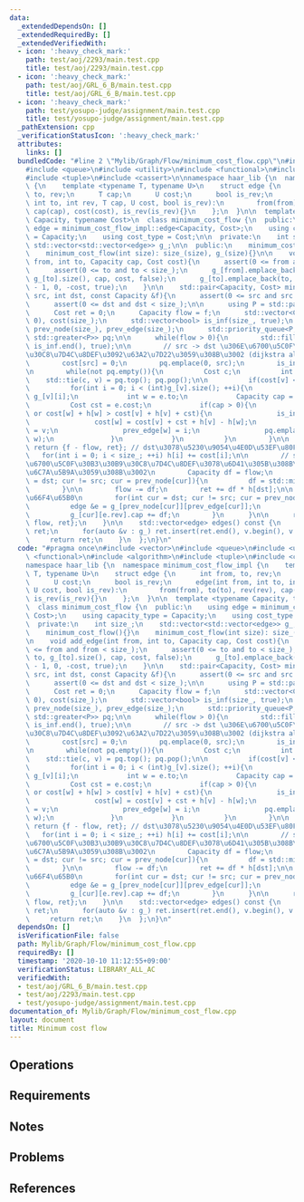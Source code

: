 ```yaml
---
data:
  _extendedDependsOn: []
  _extendedRequiredBy: []
  _extendedVerifiedWith:
  - icon: ':heavy_check_mark:'
    path: test/aoj/2293/main.test.cpp
    title: test/aoj/2293/main.test.cpp
  - icon: ':heavy_check_mark:'
    path: test/aoj/GRL_6_B/main.test.cpp
    title: test/aoj/GRL_6_B/main.test.cpp
  - icon: ':heavy_check_mark:'
    path: test/yosupo-judge/assignment/main.test.cpp
    title: test/yosupo-judge/assignment/main.test.cpp
  _pathExtension: cpp
  _verificationStatusIcon: ':heavy_check_mark:'
  attributes:
    links: []
  bundledCode: "#line 2 \"Mylib/Graph/Flow/minimum_cost_flow.cpp\"\n#include <vector>\n\
    #include <queue>\n#include <utility>\n#include <functional>\n#include <algorithm>\n\
    #include <tuple>\n#include <cassert>\n\nnamespace haar_lib {\n  namespace minimum_cost_flow_impl\
    \ {\n    template <typename T, typename U>\n    struct edge {\n      int from,\
    \ to, rev;\n      T cap;\n      U cost;\n      bool is_rev;\n      edge(int from,\
    \ int to, int rev, T cap, U cost, bool is_rev):\n        from(from), to(to), rev(rev),\
    \ cap(cap), cost(cost), is_rev(is_rev){}\n    };\n  }\n\n  template <typename\
    \ Capacity, typename Cost>\n  class minimum_cost_flow {\n  public:\n    using\
    \ edge = minimum_cost_flow_impl::edge<Capacity, Cost>;\n    using capacity_type\
    \ = Capacity;\n    using cost_type = Cost;\n\n  private:\n    int size_;\n   \
    \ std::vector<std::vector<edge>> g_;\n\n  public:\n    minimum_cost_flow(){}\n\
    \    minimum_cost_flow(int size): size_(size), g_(size){}\n\n    void add_edge(int\
    \ from, int to, Capacity cap, Cost cost){\n      assert(0 <= from and from < size_);\n\
    \      assert(0 <= to and to < size_);\n      g_[from].emplace_back(from, to,\
    \ g_[to].size(), cap, cost, false);\n      g_[to].emplace_back(to, from, g_[from].size()\
    \ - 1, 0, -cost, true);\n    }\n\n    std::pair<Capacity, Cost> min_cost_flow(int\
    \ src, int dst, const Capacity &f){\n      assert(0 <= src and src < size_);\n\
    \      assert(0 <= dst and dst < size_);\n\n      using P = std::pair<Cost, int>;\n\
    \      Cost ret = 0;\n      Capacity flow = f;\n      std::vector<Cost> h(size_,\
    \ 0), cost(size_);\n      std::vector<bool> is_inf(size_, true);\n      std::vector<int>\
    \ prev_node(size_), prev_edge(size_);\n      std::priority_queue<P, std::vector<P>,\
    \ std::greater<P>> pq;\n\n      while(flow > 0){\n        std::fill(is_inf.begin(),\
    \ is_inf.end(), true);\n\n        // src -> dst \u306E\u6700\u5C0F\u30B3\u30B9\
    \u30C8\u7D4C\u8DEF\u3092\u63A2\u7D22\u3059\u308B\u3002 (dijkstra algorithm)\n\
    \        cost[src] = 0;\n        pq.emplace(0, src);\n        is_inf[src] = false;\n\
    \n        while(not pq.empty()){\n          Cost c;\n          int v;\n      \
    \    std::tie(c, v) = pq.top(); pq.pop();\n\n          if(cost[v] < c) continue;\n\
    \          for(int i = 0; i < (int)g_[v].size(); ++i){\n            edge &e =\
    \ g_[v][i];\n            int w = e.to;\n            Capacity cap = e.cap;\n  \
    \          Cost cst = e.cost;\n            if(cap > 0){\n              if(is_inf[w]\
    \ or cost[w] + h[w] > cost[v] + h[v] + cst){\n                is_inf[w] = false;\n\
    \                cost[w] = cost[v] + cst + h[v] - h[w];\n                prev_node[w]\
    \ = v;\n                prev_edge[w] = i;\n                pq.emplace(cost[w],\
    \ w);\n              }\n            }\n          }\n        }\n\n        if(is_inf[dst])\
    \ return {f - flow, ret}; // dst\u3078\u5230\u9054\u4E0D\u53EF\u80FD\n\n     \
    \   for(int i = 0; i < size_; ++i) h[i] += cost[i];\n\n        // src -> dst \u306E\
    \u6700\u5C0F\u30B3\u30B9\u30C8\u7D4C\u8DEF\u3078\u6D41\u305B\u308B\u91CF(df)\u3092\
    \u6C7A\u5B9A\u3059\u308B\u3002\n        Capacity df = flow;\n        for(int cur\
    \ = dst; cur != src; cur = prev_node[cur]){\n          df = std::min(df, g_[prev_node[cur]][prev_edge[cur]].cap);\n\
    \        }\n\n        flow -= df;\n        ret += df * h[dst];\n\n        // cap\u306E\
    \u66F4\u65B0\n        for(int cur = dst; cur != src; cur = prev_node[cur]){\n\
    \          edge &e = g_[prev_node[cur]][prev_edge[cur]];\n          e.cap -= df;\n\
    \          g_[cur][e.rev].cap += df;\n        }\n      }\n\n      return {f -\
    \ flow, ret};\n    }\n\n    std::vector<edge> edges() const {\n      std::vector<edge>\
    \ ret;\n      for(auto &v : g_) ret.insert(ret.end(), v.begin(), v.end());\n \
    \     return ret;\n    }\n  };\n}\n"
  code: "#pragma once\n#include <vector>\n#include <queue>\n#include <utility>\n#include\
    \ <functional>\n#include <algorithm>\n#include <tuple>\n#include <cassert>\n\n\
    namespace haar_lib {\n  namespace minimum_cost_flow_impl {\n    template <typename\
    \ T, typename U>\n    struct edge {\n      int from, to, rev;\n      T cap;\n\
    \      U cost;\n      bool is_rev;\n      edge(int from, int to, int rev, T cap,\
    \ U cost, bool is_rev):\n        from(from), to(to), rev(rev), cap(cap), cost(cost),\
    \ is_rev(is_rev){}\n    };\n  }\n\n  template <typename Capacity, typename Cost>\n\
    \  class minimum_cost_flow {\n  public:\n    using edge = minimum_cost_flow_impl::edge<Capacity,\
    \ Cost>;\n    using capacity_type = Capacity;\n    using cost_type = Cost;\n\n\
    \  private:\n    int size_;\n    std::vector<std::vector<edge>> g_;\n\n  public:\n\
    \    minimum_cost_flow(){}\n    minimum_cost_flow(int size): size_(size), g_(size){}\n\
    \n    void add_edge(int from, int to, Capacity cap, Cost cost){\n      assert(0\
    \ <= from and from < size_);\n      assert(0 <= to and to < size_);\n      g_[from].emplace_back(from,\
    \ to, g_[to].size(), cap, cost, false);\n      g_[to].emplace_back(to, from, g_[from].size()\
    \ - 1, 0, -cost, true);\n    }\n\n    std::pair<Capacity, Cost> min_cost_flow(int\
    \ src, int dst, const Capacity &f){\n      assert(0 <= src and src < size_);\n\
    \      assert(0 <= dst and dst < size_);\n\n      using P = std::pair<Cost, int>;\n\
    \      Cost ret = 0;\n      Capacity flow = f;\n      std::vector<Cost> h(size_,\
    \ 0), cost(size_);\n      std::vector<bool> is_inf(size_, true);\n      std::vector<int>\
    \ prev_node(size_), prev_edge(size_);\n      std::priority_queue<P, std::vector<P>,\
    \ std::greater<P>> pq;\n\n      while(flow > 0){\n        std::fill(is_inf.begin(),\
    \ is_inf.end(), true);\n\n        // src -> dst \u306E\u6700\u5C0F\u30B3\u30B9\
    \u30C8\u7D4C\u8DEF\u3092\u63A2\u7D22\u3059\u308B\u3002 (dijkstra algorithm)\n\
    \        cost[src] = 0;\n        pq.emplace(0, src);\n        is_inf[src] = false;\n\
    \n        while(not pq.empty()){\n          Cost c;\n          int v;\n      \
    \    std::tie(c, v) = pq.top(); pq.pop();\n\n          if(cost[v] < c) continue;\n\
    \          for(int i = 0; i < (int)g_[v].size(); ++i){\n            edge &e =\
    \ g_[v][i];\n            int w = e.to;\n            Capacity cap = e.cap;\n  \
    \          Cost cst = e.cost;\n            if(cap > 0){\n              if(is_inf[w]\
    \ or cost[w] + h[w] > cost[v] + h[v] + cst){\n                is_inf[w] = false;\n\
    \                cost[w] = cost[v] + cst + h[v] - h[w];\n                prev_node[w]\
    \ = v;\n                prev_edge[w] = i;\n                pq.emplace(cost[w],\
    \ w);\n              }\n            }\n          }\n        }\n\n        if(is_inf[dst])\
    \ return {f - flow, ret}; // dst\u3078\u5230\u9054\u4E0D\u53EF\u80FD\n\n     \
    \   for(int i = 0; i < size_; ++i) h[i] += cost[i];\n\n        // src -> dst \u306E\
    \u6700\u5C0F\u30B3\u30B9\u30C8\u7D4C\u8DEF\u3078\u6D41\u305B\u308B\u91CF(df)\u3092\
    \u6C7A\u5B9A\u3059\u308B\u3002\n        Capacity df = flow;\n        for(int cur\
    \ = dst; cur != src; cur = prev_node[cur]){\n          df = std::min(df, g_[prev_node[cur]][prev_edge[cur]].cap);\n\
    \        }\n\n        flow -= df;\n        ret += df * h[dst];\n\n        // cap\u306E\
    \u66F4\u65B0\n        for(int cur = dst; cur != src; cur = prev_node[cur]){\n\
    \          edge &e = g_[prev_node[cur]][prev_edge[cur]];\n          e.cap -= df;\n\
    \          g_[cur][e.rev].cap += df;\n        }\n      }\n\n      return {f -\
    \ flow, ret};\n    }\n\n    std::vector<edge> edges() const {\n      std::vector<edge>\
    \ ret;\n      for(auto &v : g_) ret.insert(ret.end(), v.begin(), v.end());\n \
    \     return ret;\n    }\n  };\n}\n"
  dependsOn: []
  isVerificationFile: false
  path: Mylib/Graph/Flow/minimum_cost_flow.cpp
  requiredBy: []
  timestamp: '2020-10-10 11:12:55+09:00'
  verificationStatus: LIBRARY_ALL_AC
  verifiedWith:
  - test/aoj/GRL_6_B/main.test.cpp
  - test/aoj/2293/main.test.cpp
  - test/yosupo-judge/assignment/main.test.cpp
documentation_of: Mylib/Graph/Flow/minimum_cost_flow.cpp
layout: document
title: Minimum cost flow
---
```


## Operations

## Requirements

## Notes

## Problems

## References
